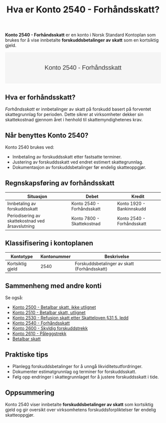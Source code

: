 ﻿---
title: "Hva er Konto 2540 - Forhåndsskatt?"
seoTitle: "Konto 2540 | Forhåndsskatt | Kontoplan"
description: "Konto 2540 brukes til å vise innbetalte forskuddsbetalinger av skatt som kortsiktig gjeld frem til utligning. Lær når kontoen benyttes, bokføring, klassifisering og sammenheng med andre skatt-konti."
summary: "Konto 2540: forskuddsbetalinger av skatt som kortsiktig gjeld. Bruk og bokføring."
---

**Konto 2540 - Forhåndsskatt** er en konto i Norsk Standard Kontoplan som brukes for å vise innbetalte **forskuddsbetalinger av skatt** som en kortsiktig gjeld.

![Illustrasjon av konto 2540 Forhåndsskatt](2540-forhaandskatt-image.svg)

## Hva er forhåndsskatt?

*Forhåndsskatt* er innbetalinger av skatt på forskudd basert på forventet skattegrunnlag for perioden. Dette sikrer at virksomheter dekker sin skattekostnad gjennom året i henhold til skattemyndighetenes krav.

## Når benyttes Konto 2540?

Konto 2540 brukes ved:

* Innbetaling av forskuddsskatt etter fastsatte terminer.
* Justering av forskuddsskatt ved endret estimert skattegrunnlag.
* Dokumentasjon av forskuddsbetalinger før endelig skatteoppgjør.

## Regnskapsføring av forhåndsskatt

| Situasjon                                     | Debet                                                      | Kredit                   |
|-----------------------------------------------|------------------------------------------------------------|--------------------------|
| Innbetaling av forskuddsskatt                 | Konto 2540 - Forhåndsskatt                                  | Konto 1920 - Bankinnskudd |
| Periodisering av skattekostnad ved årsavslutning | Konto 7800 - Skattekostnad                                  | Konto 2540 - Forhåndsskatt |

## Klassifisering i kontoplanen

| Kontotype          | Kontonummer | Beskrivelse                                   |
|--------------------|-------------|-----------------------------------------------|
| Kortsiktig gjeld   | 2540        | Forskuddsbetalinger av skatt (Forhåndsskatt)  |

## Sammenheng med andre konti

Se også:

* [Konto 2500 - Betalbar skatt, ikke utlignet](/blogs/kontoplan/2500-betalbar-skatt-ikke-utlignet "Konto 2500 - Betalbar skatt, ikke utlignet")
* [Konto 2510 - Betalbar skatt, utlignet](/blogs/kontoplan/2510-betalbar-skatt-utlignet "Konto 2510 - Betalbar skatt, utlignet")
* [Konto 2530 - Refusjon skatt etter Skatteloven §31 5. ledd](/blogs/kontoplan/2530-refusjon-skatt-etter-skatteloven-31-5-ledd "Konto 2530 - Refusjon skatt etter Skatteloven §31 5. ledd")
* [Konto 2540 - Forhåndsskatt](/blogs/kontoplan/2540-forhaandskatt "Konto 2540 - Forhåndsskatt")
* [Konto 2600 - Skyldig forskuddstrekk](/blogs/kontoplan/2600-forskuddstrekk "Konto 2600 - Skyldig forskuddstrekk")
* [Konto 2610 - Påleggstrekk](/blogs/kontoplan/2610-paalleggstrekk "Konto 2610 - Påleggstrekk")
* [Betalbar skatt](/blogs/regnskap/betalbar-skatt "Betalbar skatt – Komplett guide til beregning og håndtering")

## Praktiske tips

* Planlegg forskuddsbetalinger for å unngå likviditetsutfordringer.
* Dokumenter estimatgrunnlag og terminer for forskuddsskatt.
* Følg opp endringer i skattegrunnlaget for å justere forskuddsskatt i tide.

## Oppsummering

Konto 2540 viser innbetalte **forskuddsbetalinger av skatt** som kortsiktig gjeld og gir oversikt over virksomhetens forskuddsforpliktelser før endelig skatteoppgjør.






